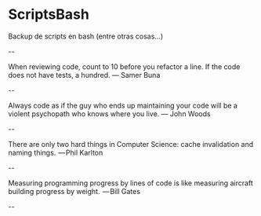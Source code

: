 # ScriptsBash
Backup de scripts en bash (entre otras cosas...)

--

When reviewing code, count to 10 before you refactor a line. If the code does not have tests, a hundred.
— Samer Buna

--

Always code as if the guy who ends up maintaining your code will be a violent psychopath who knows where you live.
— John Woods

--

There are only two hard things in Computer Science: cache invalidation and naming things.
 — Phil Karlton

--

Measuring programming progress by lines of code is like measuring aircraft building progress by weight.
 — Bill Gates

--
